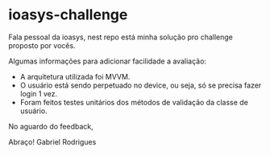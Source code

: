 # ioasys-challenge

Fala pessoal da ioasys, nest repo está minha solução pro challenge proposto por vocês.

Algumas informações para adicionar facilidade a avaliação:
- A arquitetura utilizada foi MVVM.
- O usuário está sendo perpetuado no device, ou seja, só se precisa fazer login 1 vez.
- Foram feitos testes unitários dos métodos de validação da classe de usuário.

No aguardo do feedback,

Abraço!
Gabriel Rodrigues
